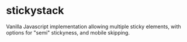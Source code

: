 # stickystack
Vanilla Javascript implementation allowing multiple sticky elements, with options for "semi" stickyness, and mobile skipping.
